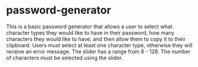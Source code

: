 # password-generator

This is a basic password generator that allows a user to select what character types they would like to have in their password, how many characters they would like to have, and then allow them to copy it to their clipboard. Users must select at least one character type, otherwise they will receive an error message. The slider has a range from 8 - 128. The number of characters must be selected using the slider.
